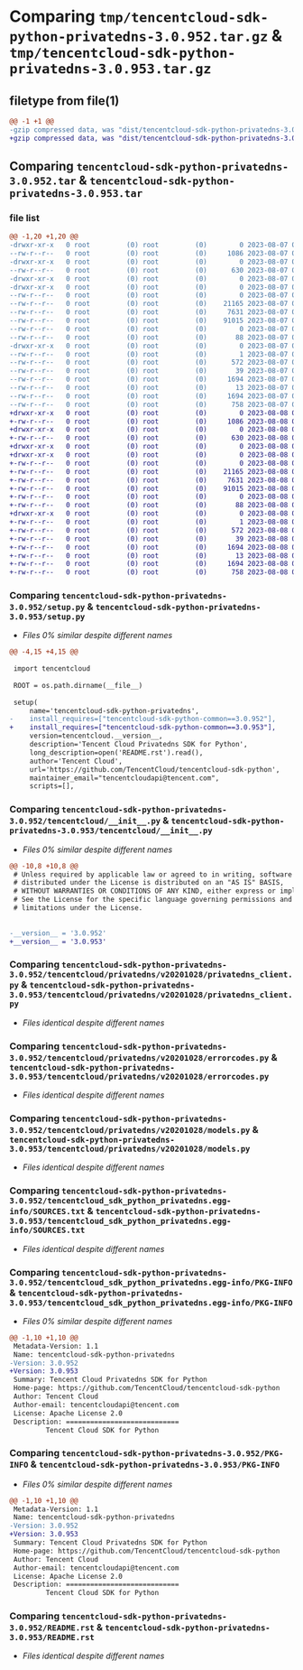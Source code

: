 # Comparing `tmp/tencentcloud-sdk-python-privatedns-3.0.952.tar.gz` & `tmp/tencentcloud-sdk-python-privatedns-3.0.953.tar.gz`

## filetype from file(1)

```diff
@@ -1 +1 @@
-gzip compressed data, was "dist/tencentcloud-sdk-python-privatedns-3.0.952.tar", last modified: Mon Aug  7 08:59:50 2023, max compression
+gzip compressed data, was "dist/tencentcloud-sdk-python-privatedns-3.0.953.tar", last modified: Tue Aug  8 00:30:14 2023, max compression
```

## Comparing `tencentcloud-sdk-python-privatedns-3.0.952.tar` & `tencentcloud-sdk-python-privatedns-3.0.953.tar`

### file list

```diff
@@ -1,20 +1,20 @@
-drwxr-xr-x   0 root         (0) root         (0)        0 2023-08-07 08:59:50.000000 tencentcloud-sdk-python-privatedns-3.0.952/
--rw-r--r--   0 root         (0) root         (0)     1086 2023-08-07 08:59:50.000000 tencentcloud-sdk-python-privatedns-3.0.952/setup.py
-drwxr-xr-x   0 root         (0) root         (0)        0 2023-08-07 08:59:50.000000 tencentcloud-sdk-python-privatedns-3.0.952/tencentcloud/
--rw-r--r--   0 root         (0) root         (0)      630 2023-08-07 08:59:50.000000 tencentcloud-sdk-python-privatedns-3.0.952/tencentcloud/__init__.py
-drwxr-xr-x   0 root         (0) root         (0)        0 2023-08-07 08:59:50.000000 tencentcloud-sdk-python-privatedns-3.0.952/tencentcloud/privatedns/
-drwxr-xr-x   0 root         (0) root         (0)        0 2023-08-07 08:59:50.000000 tencentcloud-sdk-python-privatedns-3.0.952/tencentcloud/privatedns/v20201028/
--rw-r--r--   0 root         (0) root         (0)        0 2023-08-07 08:59:50.000000 tencentcloud-sdk-python-privatedns-3.0.952/tencentcloud/privatedns/v20201028/__init__.py
--rw-r--r--   0 root         (0) root         (0)    21165 2023-08-07 08:59:50.000000 tencentcloud-sdk-python-privatedns-3.0.952/tencentcloud/privatedns/v20201028/privatedns_client.py
--rw-r--r--   0 root         (0) root         (0)     7631 2023-08-07 08:59:50.000000 tencentcloud-sdk-python-privatedns-3.0.952/tencentcloud/privatedns/v20201028/errorcodes.py
--rw-r--r--   0 root         (0) root         (0)    91015 2023-08-07 08:59:50.000000 tencentcloud-sdk-python-privatedns-3.0.952/tencentcloud/privatedns/v20201028/models.py
--rw-r--r--   0 root         (0) root         (0)        0 2023-08-07 08:59:50.000000 tencentcloud-sdk-python-privatedns-3.0.952/tencentcloud/privatedns/__init__.py
--rw-r--r--   0 root         (0) root         (0)       88 2023-08-07 08:59:50.000000 tencentcloud-sdk-python-privatedns-3.0.952/setup.cfg
-drwxr-xr-x   0 root         (0) root         (0)        0 2023-08-07 08:59:50.000000 tencentcloud-sdk-python-privatedns-3.0.952/tencentcloud_sdk_python_privatedns.egg-info/
--rw-r--r--   0 root         (0) root         (0)        1 2023-08-07 08:59:50.000000 tencentcloud-sdk-python-privatedns-3.0.952/tencentcloud_sdk_python_privatedns.egg-info/dependency_links.txt
--rw-r--r--   0 root         (0) root         (0)      572 2023-08-07 08:59:50.000000 tencentcloud-sdk-python-privatedns-3.0.952/tencentcloud_sdk_python_privatedns.egg-info/SOURCES.txt
--rw-r--r--   0 root         (0) root         (0)       39 2023-08-07 08:59:50.000000 tencentcloud-sdk-python-privatedns-3.0.952/tencentcloud_sdk_python_privatedns.egg-info/requires.txt
--rw-r--r--   0 root         (0) root         (0)     1694 2023-08-07 08:59:50.000000 tencentcloud-sdk-python-privatedns-3.0.952/tencentcloud_sdk_python_privatedns.egg-info/PKG-INFO
--rw-r--r--   0 root         (0) root         (0)       13 2023-08-07 08:59:50.000000 tencentcloud-sdk-python-privatedns-3.0.952/tencentcloud_sdk_python_privatedns.egg-info/top_level.txt
--rw-r--r--   0 root         (0) root         (0)     1694 2023-08-07 08:59:50.000000 tencentcloud-sdk-python-privatedns-3.0.952/PKG-INFO
--rw-r--r--   0 root         (0) root         (0)      758 2023-08-07 08:59:50.000000 tencentcloud-sdk-python-privatedns-3.0.952/README.rst
+drwxr-xr-x   0 root         (0) root         (0)        0 2023-08-08 00:30:14.000000 tencentcloud-sdk-python-privatedns-3.0.953/
+-rw-r--r--   0 root         (0) root         (0)     1086 2023-08-08 00:30:14.000000 tencentcloud-sdk-python-privatedns-3.0.953/setup.py
+drwxr-xr-x   0 root         (0) root         (0)        0 2023-08-08 00:30:14.000000 tencentcloud-sdk-python-privatedns-3.0.953/tencentcloud/
+-rw-r--r--   0 root         (0) root         (0)      630 2023-08-08 00:30:14.000000 tencentcloud-sdk-python-privatedns-3.0.953/tencentcloud/__init__.py
+drwxr-xr-x   0 root         (0) root         (0)        0 2023-08-08 00:30:14.000000 tencentcloud-sdk-python-privatedns-3.0.953/tencentcloud/privatedns/
+drwxr-xr-x   0 root         (0) root         (0)        0 2023-08-08 00:30:14.000000 tencentcloud-sdk-python-privatedns-3.0.953/tencentcloud/privatedns/v20201028/
+-rw-r--r--   0 root         (0) root         (0)        0 2023-08-08 00:30:14.000000 tencentcloud-sdk-python-privatedns-3.0.953/tencentcloud/privatedns/v20201028/__init__.py
+-rw-r--r--   0 root         (0) root         (0)    21165 2023-08-08 00:30:14.000000 tencentcloud-sdk-python-privatedns-3.0.953/tencentcloud/privatedns/v20201028/privatedns_client.py
+-rw-r--r--   0 root         (0) root         (0)     7631 2023-08-08 00:30:14.000000 tencentcloud-sdk-python-privatedns-3.0.953/tencentcloud/privatedns/v20201028/errorcodes.py
+-rw-r--r--   0 root         (0) root         (0)    91015 2023-08-08 00:30:14.000000 tencentcloud-sdk-python-privatedns-3.0.953/tencentcloud/privatedns/v20201028/models.py
+-rw-r--r--   0 root         (0) root         (0)        0 2023-08-08 00:30:14.000000 tencentcloud-sdk-python-privatedns-3.0.953/tencentcloud/privatedns/__init__.py
+-rw-r--r--   0 root         (0) root         (0)       88 2023-08-08 00:30:14.000000 tencentcloud-sdk-python-privatedns-3.0.953/setup.cfg
+drwxr-xr-x   0 root         (0) root         (0)        0 2023-08-08 00:30:14.000000 tencentcloud-sdk-python-privatedns-3.0.953/tencentcloud_sdk_python_privatedns.egg-info/
+-rw-r--r--   0 root         (0) root         (0)        1 2023-08-08 00:30:14.000000 tencentcloud-sdk-python-privatedns-3.0.953/tencentcloud_sdk_python_privatedns.egg-info/dependency_links.txt
+-rw-r--r--   0 root         (0) root         (0)      572 2023-08-08 00:30:14.000000 tencentcloud-sdk-python-privatedns-3.0.953/tencentcloud_sdk_python_privatedns.egg-info/SOURCES.txt
+-rw-r--r--   0 root         (0) root         (0)       39 2023-08-08 00:30:14.000000 tencentcloud-sdk-python-privatedns-3.0.953/tencentcloud_sdk_python_privatedns.egg-info/requires.txt
+-rw-r--r--   0 root         (0) root         (0)     1694 2023-08-08 00:30:14.000000 tencentcloud-sdk-python-privatedns-3.0.953/tencentcloud_sdk_python_privatedns.egg-info/PKG-INFO
+-rw-r--r--   0 root         (0) root         (0)       13 2023-08-08 00:30:14.000000 tencentcloud-sdk-python-privatedns-3.0.953/tencentcloud_sdk_python_privatedns.egg-info/top_level.txt
+-rw-r--r--   0 root         (0) root         (0)     1694 2023-08-08 00:30:14.000000 tencentcloud-sdk-python-privatedns-3.0.953/PKG-INFO
+-rw-r--r--   0 root         (0) root         (0)      758 2023-08-08 00:30:14.000000 tencentcloud-sdk-python-privatedns-3.0.953/README.rst
```

### Comparing `tencentcloud-sdk-python-privatedns-3.0.952/setup.py` & `tencentcloud-sdk-python-privatedns-3.0.953/setup.py`

 * *Files 0% similar despite different names*

```diff
@@ -4,15 +4,15 @@
 
 import tencentcloud
 
 ROOT = os.path.dirname(__file__)
 
 setup(
     name='tencentcloud-sdk-python-privatedns',
-    install_requires=["tencentcloud-sdk-python-common==3.0.952"],
+    install_requires=["tencentcloud-sdk-python-common==3.0.953"],
     version=tencentcloud.__version__,
     description='Tencent Cloud Privatedns SDK for Python',
     long_description=open('README.rst').read(),
     author='Tencent Cloud',
     url='https://github.com/TencentCloud/tencentcloud-sdk-python',
     maintainer_email="tencentcloudapi@tencent.com",
     scripts=[],
```

### Comparing `tencentcloud-sdk-python-privatedns-3.0.952/tencentcloud/__init__.py` & `tencentcloud-sdk-python-privatedns-3.0.953/tencentcloud/__init__.py`

 * *Files 0% similar despite different names*

```diff
@@ -10,8 +10,8 @@
 # Unless required by applicable law or agreed to in writing, software
 # distributed under the License is distributed on an "AS IS" BASIS,
 # WITHOUT WARRANTIES OR CONDITIONS OF ANY KIND, either express or implied.
 # See the License for the specific language governing permissions and
 # limitations under the License.
 
 
-__version__ = '3.0.952'
+__version__ = '3.0.953'
```

### Comparing `tencentcloud-sdk-python-privatedns-3.0.952/tencentcloud/privatedns/v20201028/privatedns_client.py` & `tencentcloud-sdk-python-privatedns-3.0.953/tencentcloud/privatedns/v20201028/privatedns_client.py`

 * *Files identical despite different names*

### Comparing `tencentcloud-sdk-python-privatedns-3.0.952/tencentcloud/privatedns/v20201028/errorcodes.py` & `tencentcloud-sdk-python-privatedns-3.0.953/tencentcloud/privatedns/v20201028/errorcodes.py`

 * *Files identical despite different names*

### Comparing `tencentcloud-sdk-python-privatedns-3.0.952/tencentcloud/privatedns/v20201028/models.py` & `tencentcloud-sdk-python-privatedns-3.0.953/tencentcloud/privatedns/v20201028/models.py`

 * *Files identical despite different names*

### Comparing `tencentcloud-sdk-python-privatedns-3.0.952/tencentcloud_sdk_python_privatedns.egg-info/SOURCES.txt` & `tencentcloud-sdk-python-privatedns-3.0.953/tencentcloud_sdk_python_privatedns.egg-info/SOURCES.txt`

 * *Files identical despite different names*

### Comparing `tencentcloud-sdk-python-privatedns-3.0.952/tencentcloud_sdk_python_privatedns.egg-info/PKG-INFO` & `tencentcloud-sdk-python-privatedns-3.0.953/tencentcloud_sdk_python_privatedns.egg-info/PKG-INFO`

 * *Files 0% similar despite different names*

```diff
@@ -1,10 +1,10 @@
 Metadata-Version: 1.1
 Name: tencentcloud-sdk-python-privatedns
-Version: 3.0.952
+Version: 3.0.953
 Summary: Tencent Cloud Privatedns SDK for Python
 Home-page: https://github.com/TencentCloud/tencentcloud-sdk-python
 Author: Tencent Cloud
 Author-email: tencentcloudapi@tencent.com
 License: Apache License 2.0
 Description: ============================
         Tencent Cloud SDK for Python
```

### Comparing `tencentcloud-sdk-python-privatedns-3.0.952/PKG-INFO` & `tencentcloud-sdk-python-privatedns-3.0.953/PKG-INFO`

 * *Files 0% similar despite different names*

```diff
@@ -1,10 +1,10 @@
 Metadata-Version: 1.1
 Name: tencentcloud-sdk-python-privatedns
-Version: 3.0.952
+Version: 3.0.953
 Summary: Tencent Cloud Privatedns SDK for Python
 Home-page: https://github.com/TencentCloud/tencentcloud-sdk-python
 Author: Tencent Cloud
 Author-email: tencentcloudapi@tencent.com
 License: Apache License 2.0
 Description: ============================
         Tencent Cloud SDK for Python
```

### Comparing `tencentcloud-sdk-python-privatedns-3.0.952/README.rst` & `tencentcloud-sdk-python-privatedns-3.0.953/README.rst`

 * *Files identical despite different names*

